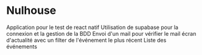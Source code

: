 # Nulhouse

Application pour le test de react natif 
Utilisation de supabase pour la connexion et la gestion de la BDD
Envoi d'un mail pour vérifier le mail
écran d'actualité avec un filter de l'événement le plus récent
Liste des événements
